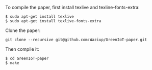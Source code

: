 To compile the paper, first install texlive and texline-fonts-extra:

```
$ sudo apt-get install texlive
$ sudo apt-get install texlive-fonts-extra
```

Clone the paper:

```
git clone --recursive git@github.com:Waziup/GreenIoT-paper.git
```

Then compile it:

```
$ cd GreenIoT-paper
$ make
```
